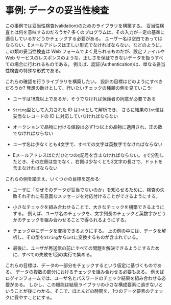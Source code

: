 # 事例: データの妥当性検査

この事例では妥当性検査(validation)のためのライブラリを構築する。
妥当性検査とは何を意味するのだろうか?
多くのプログラムは、その入力が一定の基準に適合しているかどうかチェックする必要がある。
ユーザー名は空白であってはならない、Eメールアドレスは正しい形式でなければならない、などのように。
この類の妥当性検査は Web フォームでよく見られるものだが、設定ファイルや Web サービスのレスポンスのような、正しさを保証できないデータを扱うすべての場合に行われるものである。
例えば、認証(Authentication)は、単なる妥当性検査の特殊な形式である。

これらの確認を行うライブラリを構築したい。
設計の目標はどのようにすべきだろうか?
発想の助けとして、行いたいチェックの種類の例を見ていこう:

- ユーザは18歳以上であるか、そうでなければ保護者の同意が必要である

- `String`型として入力された ID は`Int`として解析でき、
  さらに結果の`Int`値は妥当なレコードの ID に対応していなければならない

- オークションで品物に付ける値段は必ず1つ以上の品物に適用され、正の数でなければならない

- ユーザ名は少なくとも4文字で、すべての文字は英数字でなければならない

- Eメールアドレスはただひとつの`@`記号を含まなければならない。
  `@`で分割したとき、その左側は空でなく、右側は少なくとも3文字の長さで、ドットを含まなければならない

これらの例を踏まえ、いくつかの目標を定める:

- ユーザに「なぜそのデータが妥当でないのか」を知らせるために、検査の失敗それぞれに有意義なメッセージを対応付けることができるようにする。

- 小さなチェックを組み合わせることで、大きなチェックを構築できるようにする。
  例えば、ユーザ名のチェックを、文字列長のチェックと英数字かどうかのチェックを組み合わせることで得られるようにする。

- チェック中にデータを変換できるようにする。
  上の例の中には、データを解析し、その型を`String`から`int`に変換するものが含まれている。

- 最後に、ユーザが再送信の前にすべての問題を解決できるようにするために、すべての失敗を1回の実行で集める。

これらの目標は、データの一部分をチェックするという仮定に基づくものである。
データの複数の部分におけるチェックを組み合わせる必要もある。
例えばログインフォームでは、ユーザ名とパスワードのチェック結果を組み合わせる必要がある。
しかし、この機能は結局ライブラリの小さな構成要素に過ぎないということが後にわかる。そこで、ほとんどの時間を、1つのデータ要素のチェックに費やすことにする。
